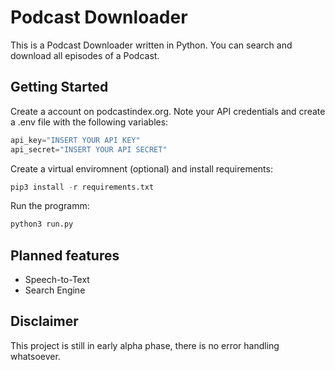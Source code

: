 
# Podcast Downloader

This is a Podcast Downloader written in Python. You can search and download all episodes of a Podcast.

## Getting Started
Create a account on podcastindex.org. 
Note your API credentials and create a .env file with the following variables:

```python
api_key="INSERT YOUR API KEY"
api_secret="INSERT YOUR API SECRET"
```

Create a virtual enviromnent (optional) and install requirements:

```python
pip3 install -r requirements.txt
```

Run the programm:
```python
python3 run.py
```

## Planned features
- Speech-to-Text 
- Search Engine

## Disclaimer

This project is still in early alpha phase,
there is no error handling whatsoever. 

